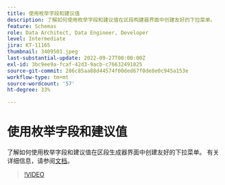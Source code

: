 ```yaml
---
title: 使用枚举字段和建议值
description: 了解如何使用枚举字段和建议值在区段构建器界面中创建友好的下拉菜单。
feature: Schemas
role: Data Architect, Data Engineer, Developer
level: Intermediate
jira: KT-11165
thumbnail: 3409501.jpeg
last-substantial-update: 2022-09-27T00:00:00Z
exl-id: 3bc9ee9a-fcaf-42d3-9acb-c76632491825
source-git-commit: 286c85aa88d44574f00ded67f0de8e0c945a153e
workflow-type: tm+mt
source-wordcount: '57'
ht-degree: 33%

---
```


# 使用枚举字段和建议值

了解如何使用枚举字段和建议值在区段生成器界面中创建友好的下拉菜单。 有关详细信息，请参阅[文档](https://experienceleague.adobe.com/docs/experience-platform/xdm/ui/fields/enum.html)。

>[!VIDEO](https://video.tv.adobe.com/v/3409501/?learn=on&enablevpops)
